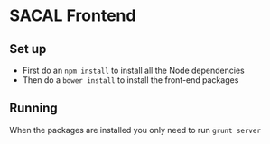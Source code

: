 SACAL Frontend
===============
Set up
---------
- First do an `npm install` to install all the Node dependencies
- Then do a `bower install` to install the front-end packages

Running
---------
When the packages are installed you only need to run `grunt server`